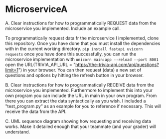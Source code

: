 # MicroserviceA

A. Clear instructions for how to programmatically REQUEST data from the microservice you implemented. Include an example call.

To programmatically request data fr the microservice I implemented, clone this repository. Once you have done that you must install the dependencies with in the current working directory.
``pip install fastapi uvicorn requests`` 
once you have done this successfully, you can run the microservice implementation with 
``unicorn main:app --reload --port 8001``
open the URL(TRIVIA_API_URL = "https://the-trivia-api.com/api/questions?limit=1") in your browser.
You can then request (data) a new set of questions and options by hitting the refresh button in your browser. 

B. Clear instructions for how to programmatically RECEIVE data from the microservice you implemented.
Furthermore to implement this into your own program you can include the URL in main in your own program. From there you can extract the data syntactically as you wish. I included a "test_program.py" as an example for you to reference if necessary. This will receive the data from the API. 

C. UML sequence diagram showing how requesting and receiving data works. Make it detailed enough that your teammate (and your grader) will understand.
